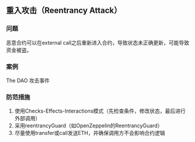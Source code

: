 ## 重入攻击（Reentrancy Attack）

### **问题**
恶意合约可以在external call之后重新进入合约，导致状态未正确更新，可能导致资金被盗。

### **案例**
The DAO 攻击事件

### **防范措施**
1. 使用Checks-Effects-Interactions模式（先检查条件，修改状态，最后进行外部调用）
2. 采用reentrancyGuard（如OpenZeppelin的ReentrancyGuard）
3. 尽量使用transfer或call发送ETH，并确保调用方不会影响合约逻辑